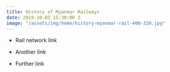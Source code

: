 ```yaml
---
title: History of Myanmar Railways
date: 2019-10-03 15:30:00 Z
image: "/assets/img/home/history-myanmar-rail-400-320.jpg"
---
```


* Rail network link

* Another link

* Further link